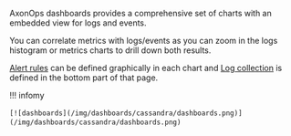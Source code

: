 AxonOps dashboards provides a comprehensive set of charts with an embedded view for logs and events. 

You can correlate metrics with logs/events as you can zoom in the logs histogram or metrics charts to drill down both results. 

[Alert rules](../../how-to/setup-alert-rules.md) can be defined graphically in each chart and [Log collection](../../how-to/setup-log-collection.md) is  defined in the bottom part of that page.

!!! infomy 

    [![dashboards](/img/dashboards/cassandra/dashboards.png)](/img/dashboards/cassandra/dashboards.png)




